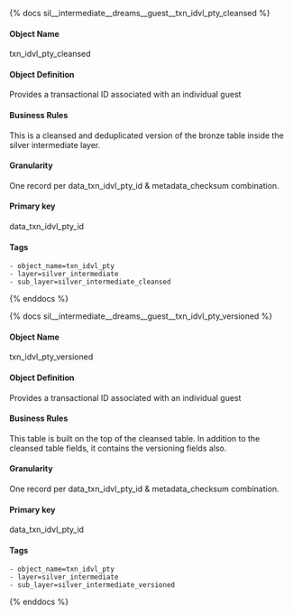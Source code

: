 {% docs sil__intermediate__dreams__guest__txn_idvl_pty_cleansed %}

#### Object Name
txn_idvl_pty_cleansed

#### Object Definition
Provides a transactional ID associated with an individual guest

#### Business Rules
This is a cleansed and deduplicated version of the bronze table inside the silver intermediate layer.

#### Granularity
One record per data_txn_idvl_pty_id & metadata_checksum combination.

#### Primary key
data_txn_idvl_pty_id

#### Tags
    - object_name=txn_idvl_pty
    - layer=silver_intermediate
    - sub_layer=silver_intermediate_cleansed

{% enddocs %}

{% docs sil__intermediate__dreams__guest__txn_idvl_pty_versioned %}

#### Object Name
txn_idvl_pty_versioned

#### Object Definition
Provides a transactional ID associated with an individual guest

#### Business Rules
This table is built on the top of the cleansed table. In addition to the cleansed table fields, it contains the versioning fields also.

#### Granularity
One record per data_txn_idvl_pty_id & metadata_checksum combination.

#### Primary key
data_txn_idvl_pty_id

#### Tags
    - object_name=txn_idvl_pty
    - layer=silver_intermediate
    - sub_layer=silver_intermediate_versioned

{% enddocs %}